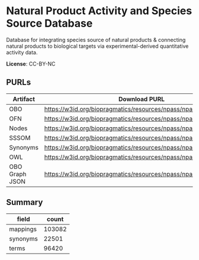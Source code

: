 # Natural Product Activity and Species Source Database

Database for integrating species source of natural products & connecting natural products to biological targets via  experimental-derived quantitative activity data.


**License**: CC-BY-NC

## PURLs

| Artifact       | Download PURL                                                     | Latest Versioned Download PURL                                        |
|----------------|-------------------------------------------------------------------|-----------------------------------------------------------------------|
| OBO            | https://w3id.org/biopragmatics/resources/npass/npass.obo          | https://w3id.org/biopragmatics/resources/npass/2.0/npass.obo          |
| OFN            | https://w3id.org/biopragmatics/resources/npass/npass.ofn          | https://w3id.org/biopragmatics/resources/npass/2.0/npass.ofn          |
| Nodes          | https://w3id.org/biopragmatics/resources/npass/npass.tsv          | https://w3id.org/biopragmatics/resources/npass/2.0/npass.tsv          |
| SSSOM          | https://w3id.org/biopragmatics/resources/npass/npass.sssom.tsv    | https://w3id.org/biopragmatics/resources/npass/2.0/npass.sssom.tsv    |
| Synonyms       | https://w3id.org/biopragmatics/resources/npass/npass.synonyms.tsv | https://w3id.org/biopragmatics/resources/npass/2.0/npass.synonyms.tsv |
| OWL            | https://w3id.org/biopragmatics/resources/npass/npass.owl          | https://w3id.org/biopragmatics/resources/npass/2.0/npass.owl          |
| OBO Graph JSON | https://w3id.org/biopragmatics/resources/npass/npass.json         | https://w3id.org/biopragmatics/resources/npass/2.0/npass.json         |

## Summary

| field    |   count |
|----------|---------|
| mappings |  103082 |
| synonyms |   22501 |
| terms    |   96420 |
